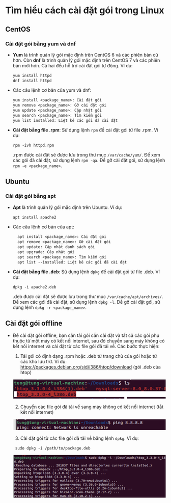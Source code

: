 <!-- Tìm hiểu cách cài đặt gói trong Linux:

CentOS:
Tìm hiểu các lệnh yum , dnf để cài đặt gói tự động
Cài đặt bằng các gói bằng các file .rpm
Ubuntu:
Tìm hiểu các lệnh apt để cài đặt gói tự động
Cài đặt bằng các gói .deb
Tìm hiểu cách cài đặt gói offline: -->

# Tìm hiểu cách cài đặt gói trong Linux

## CentOS

### Cài đặt gói bằng yum và dnf

- **Yum** là trình quản lý gói mặc định trên CentOS 6 và các phiên bản cũ hơn. Còn **dnf** là trình quản lý gói mặc định trên CentOS 7 và các phiên bản mới hơn. Cả hai đều hỗ trợ cài đặt gói tự động. Ví dụ:

  ```
  yum install httpd
  dnf install httpd
  ```

- Các câu lệnh cơ bản của yum và dnf:

  ```
  yum install <package_name>: Cài đặt gói
  yum remove <package_name>: Gỡ cài đặt gói
  yum update <package_name>: Cập nhật gói
  yum search <package_name>: Tìm kiếm gói
  yum list installed: Liệt kê các gói đã cài đặt
  ```

- **Cài đặt bằng file .rpm**: Sử dụng lệnh `rpm` để cài đặt gói từ file .rpm. Ví dụ:

  ```
  rpm -ivh httpd.rpm
  ```

  .rpm được cài đặt sẽ được lưu trong thư mục `/var/cache/yum/`. Để xem các gói đã cài đặt, sử dụng lệnh `rpm -qa`. Để gỡ cài đặt gói, sử dụng lệnh `rpm -e <package_name>`.

## Ubuntu

### Cài đặt gói bằng apt

- **Apt** là trình quản lý gói mặc định trên Ubuntu. Ví dụ:

  ```
  apt install apache2
  ```

- Các câu lệnh cơ bản của apt:

  ```
    apt install <package_name>: Cài đặt gói
    apt remove <package_name>: Gỡ cài đặt gói
    apt update: Cập nhật danh sách gói
    apt upgrade: Cập nhật gói
    apt search <package_name>: Tìm kiếm gói
    apt list --installed: Liệt kê các gói đã cài đặt
  ```

- **Cài đặt bằng file .deb**: Sử dụng lệnh `dpkg` để cài đặt gói từ file .deb. Ví dụ:

  ```
  dpkg -i apache2.deb
  ```

  .deb được cài đặt sẽ được lưu trong thư mục `/var/cache/apt/archives/`. Để xem các gói đã cài đặt, sử dụng lệnh `dpkg -l`. Để gỡ cài đặt gói, sử dụng lệnh `dpkg -r <package_name>`.

## Cài đặt gói offline

- Để cài đặt gói offline, bạn cần tải gói cần cài đặt và tất cả các gói phụ thuộc từ một máy có kết nối internet, sau đó chuyển sang máy không có kết nối internet và cài đặt từ các file gói đã tải về. Các bước thực hiện:

  1. Tải gói có định dạng .rpm hoặc .deb từ trang chủ của gói hoặc từ các kho lưu trữ. Ví dụ: https://packages.debian.org/sid/i386/htop/download (gói .deb của htop)

  ![download](../images/image.png)

  2. Chuyển các file gói đã tải về sang máy không có kết nối internet (tắt kết nối internet)

  ![download](../images/image2.png)

  3. Cài đặt gói từ các file gói đã tải về bằng lệnh `dpkg`. Ví dụ:

  ```
   sudo dpkg -i /path/to/package.deb
  ```
  ![download](../images/image3.png)

